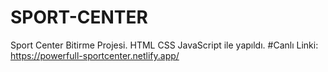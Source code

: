 # SPORT-CENTER
Sport Center Bitirme Projesi.
HTML CSS JavaScript ile yapıldı.
#Canlı Linki:
https://powerfull-sportcenter.netlify.app/

